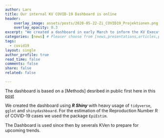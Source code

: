 ```yaml
---
author: Lars
title: Our internal KV COVID-19 Dashboard is online
header:
    overlay_image: assets/posts/2020-05-22-Zi_COVID19_Projektionen.png
    overlay_opacity: 0.3
excerpt: "We created a dashboard in early March to inform the KV Executives about the Zi's projections for future COVID19 developments."
categories: [news] # Pleaser choose from [news,presentations,articles,projects,reports]
tags:
  - covid19
layout: single
author_profile: true
read_time: false
comments: false
share: false
related: false

---
```


The dashboard is based on a [Methods] desribed in public first here in this [post](https://www.zidatasciencelab.de/reports/Methodenbeschreibung_Projektion_COVID-19/)


We created the dashboard using ***R Shiny*** with heavy usage of `tidyverse`, `gglot` and `shinydashboard`. For the estimation of the Reproduction Number R of COVID-19 cases we used the package `EpiEstim`.

The Dashboard is used since then by severals KVen to prepare for upcoming trends.
